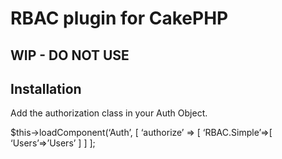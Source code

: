 # RBAC plugin for CakePHP

## WIP - DO NOT USE

## Installation

Add the authorization class in your Auth Object.

$this->loadComponent(‘Auth’, [
    ‘authorize’ => [
        ‘RBAC.Simple’=>[
            ‘Users’=>’Users’
        ]
    ]
];
